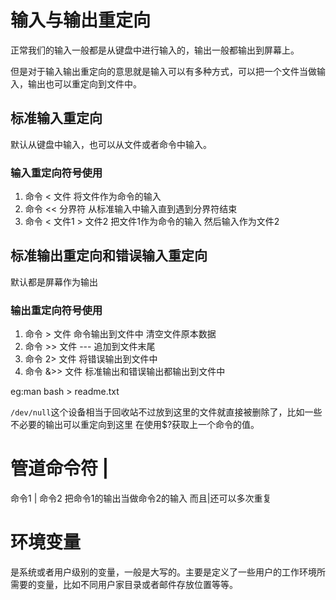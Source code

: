 # 输入与输出重定向
  正常我们的输入一般都是从键盘中进行输入的，输出一般都输出到屏幕上。

  但是对于输入输出重定向的意思就是输入可以有多种方式，可以把一个文件当做输入，输出也可以重定向到文件中。
## 标准输入重定向
  默认从键盘中输入，也可以从文件或者命令中输入。
### 输入重定向符号使用
  1. 命令 < 文件 将文件作为命令的输入
  2. 命令 << 分界符 从标准输入中输入直到遇到分界符结束
  3. 命令 < 文件1 > 文件2 把文件1作为命令的输入 然后输入作为文件2
## 标准输出重定向和错误输入重定向
   默认都是屏幕作为输出
### 输出重定向符号使用
  1. 命令 > 文件 命令输出到文件中 清空文件原本数据
  2. 命令 >> 文件 --- 追加到文件末尾
  3. 命令 2> 文件 将错误输出到文件中
  4. 命令 &>> 文件  标准输出和错误输出都输出到文件中

  eg:man bash > readme.txt

  `/dev/null`这个设备相当于回收站不过放到这里的文件就直接被删除了，比如一些不必要的输出可以重定向到这里
  在使用$?获取上一个命令的值。

# 管道命令符 |
  命令1 | 命令2 把命令1的输出当做命令2的输入
  而且|还可以多次重复
# 环境变量
  是系统或者用户级别的变量，一般是大写的。主要是定义了一些用户的工作环境所需要的变量，比如不同用户家目录或者邮件存放位置等等。
